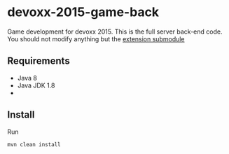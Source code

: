 # devoxx-2015-game-back
Game development for devoxx 2015.
This is the full server back-end code. You should not modify anything but the [extension submodule](https://github.com/groupe-sii/devoxx-2015-game-back.ext)

## Requirements

- Java 8
- Java JDK 1.8
- 

## Install

Run

```mvn clean install```
